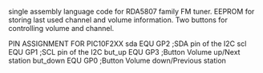 single assembly language code for RDA5807 family FM tuner.
EEPROM for storing last used channel and volume information. 
Two buttons for controlling volume and channel.

PIN ASSIGNMENT FOR PIC10F2XX
sda         EQU    GP2    ;SDA pin of the I2C
scl         EQU    GP1    ;SCL pin of the I2C
but_up      EQU    GP3    ;Button Volume up/Next station
but_down    EQU    GP0    ;Button Volume down/Previous station
